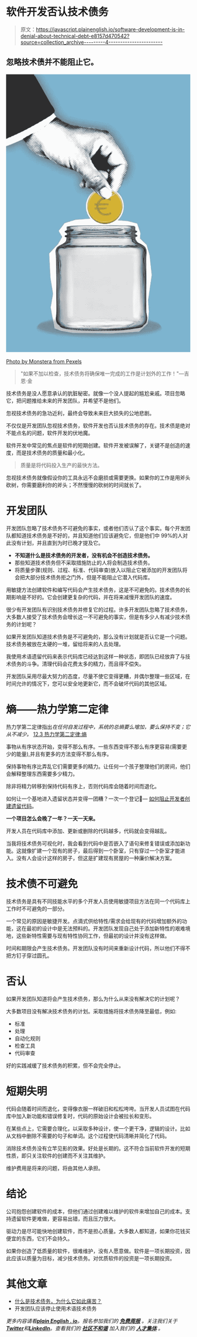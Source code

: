 # 软件开发否认技术债务

> 原文：<https://javascript.plainenglish.io/software-development-is-in-denial-about-technical-debt-e8157d470542?source=collection_archive---------4----------------------->

## 忽略技术债并不能阻止它。

![](img/71f0cae3f050bf1be13f8ff7eddb4e04.png)

[Photo by Monstera from Pexels](https://www.pexels.com/photo/crop-faceless-person-putting-coin-into-glass-jar-6289171/)

> "如果不加以检查，技术债务将确保唯一完成的工作是计划外的工作！"—吉恩·金

技术债务是没人愿意承认的肮脏秘密。就像一个没人提起的尴尬亲戚。项目忽略它，把问题推给未来的开发团队，并希望不是他们。

忽视技术债务的急功近利，最终会导致未来巨大损失的公地悲剧。

不仅仅是开发团队忽视技术债务，软件开发也否认技术债务的存在。技术债是绝对不能点名的问题，软件开发的伏地魔。

软件开发中常见的焦点是软件的短期创建。软件开发被误解了，关键不是创造的速度，而是技术债务的质量和最小化。

> 质量是将代码投入生产的最快方法。

忽视技术债务就像假设你的工具永远不会磨损或需要更换。如果你的工作是用斧头砍树，你需要磨利你的斧头；不然慢慢的砍树的时间就长了。

# **开发团队**

开发团队忽略了技术债务不可避免的事实，或者他们否认了这个事实。每个开发团队都知道技术债务是不好的，并且知道他们应该避免它，但是他们中 99%的人对此没有计划，并且直到为时已晚才提及它。

*   **不知道什么是技术债务的开发者，没有机会不创造技术债务。**
*   那些知道技术债务但不采取措施防止的人将会制造技术债务。
*   将质量步骤(规则、过程、标准、代码审查)放入以阻止它被添加的开发团队将会把大部分技术债务拒之门外，但是不能阻止它潜入代码库。

用敏捷方法创建软件和编写代码会产生技术债务，这是不可避免的。技术债务的长期影响是不好的。它会创建更复杂的代码，并在将来减慢开发团队的速度。

很少有开发团队有识别技术债务并修复它的过程。许多开发团队忽略了技术债务，大多数人接受了技术债务会增长这一不可避免的事实，但是有多少人有减少技术债务的计划呢？

如果开发团队知道技术债务是不可避免的，那么没有计划就是否认它是一个问题。技术债务被放在太硬的一堆，留给将来的人去处理。

我使用术语遗留代码来表示代码库已经达到这样一种状态，即团队已经放弃了与技术债务的斗争。清理代码会花费太多的精力，而且得不偿失。

开发团队采用尽最大努力的态度，尽量不使它变得更糟，并偶尔整理一些区域，在时间允许的情况下，您可以安全地更新它，而不会破坏代码的其他区域。

# **熵——热力学第二定律**

热力学第二定律指出*在任何自发过程中，系统的总熵要么增加，要么保持不变；它从不减少。* [12.3 热力学第二定律:熵](https://openstax.org/books/physics/pages/12-3-second-law-of-thermodynamics-entropy#:~:text=The%20second%20law%20of%20thermodynamics%20states%20that%20the%20total%20entropy%2Cspontaneous%20process%3B%20it%20never%20decreases.)

事物从有序状态开始，变得不那么有序。一些东西变得不那么有序更容易(需要更少的能量),并且有更多的方法变得不那么有序。

保持事物有序比弄乱它们需要更多的精力。让任何一个孩子整理他们的房间，他们会解释整理东西需要多少精力。

除非将精力转移到保持代码有序上，否则代码库会随着时间而退化。

如何让一个基地进入遗留状态并变得一团糟？一次一个登记🙂— [如何阻止开发者创建遗留代码](https://blog.devgenius.io/software-developers-and-the-principle-of-least-effort-727d1e5ded26)。

**一个项目怎么会晚了一年？一天一天来。**

开发人员在代码库中添加、更新或删除的代码越多，代码就会变得越乱。

当我将技术债务可视化时，我会看到代码中是否嵌入了语句来修复错误或添加新功能。这就像扩建一个现有的房子，最后得到一个卧室，只有穿过一个卧室才能进入。没有人会设计这样的房子，但这是扩建现有房屋的一种廉价解决方案。

# **技术债不可避免**

技术债务是具有不同技能水平的多个开发人员使用敏捷项目方法在同一个代码库上工作时不可避免的一部分。

一个常见的原因是敏捷开发。点滴式供给特性/需求会给现有的代码增加额外的功能，这在最初的设计中是无法预料的。开发团队发现自己处于添加新特性的艰难境地，这些新特性需要与现有特性协同工作，但最初的设计并没有这样做。

时间和期限会产生技术债务。开发团队没有时间来重新设计代码，所以他们不得不把方钉子穿过圆孔。

# **否认**

如果开发团队知道将会产生技术债务，那么为什么从来没有解决它的计划呢？

大多数项目没有解决技术债务的计划。采取措施将技术债务降至最低，例如:

*   标准
*   处理
*   自动化规则
*   检查工具
*   代码审查

好的实践减缓了技术债务的积累，但不会完全停止。

# **短期失明**

代码会随着时间而退化，变得像衣服一样破旧和松松垮垮。当开发人员试图在代码库中加入新功能和错误修复时，代码的原始设计会被拉长和变形。

在某些点上，它需要合理化，以采取多种设计，使一个更干净，逻辑的设计。比如从文档中删除不需要的句子和单词。这个过程使代码清晰并简化了代码。

消除技术债务没有立竿见影的效果。好处是长期的。这不符合当前软件开发的短期性质，即只关注软件的创建而不关注其维护。

维护费用是将来的问题，将由其他人承担。

# **结论**

公司抱怨创建软件的成本，但他们通过创建难以维护的软件来增加自己的成本。支持遗留软件更难做，更容易出错，而且压力很大。

驱动力是尽可能快地创建软件，而不是担心质量。大多数人都知道，如果你花钱买便宜的东西，它们不会持久。

如果你创造了低质量的软件，很难维护，没有人愿意做。软件是一项长期投资，因此应该以质量为目标，减少技术债务。对优质软件的投资是一项长期投资。

# 其他文章

*   [什么是技术债务，为什么它如此痛苦？](https://blog.devgenius.io/what-is-technical-debt-and-why-is-it-so-painful-96ef269aebd4)
*   开发团队应该停止使用术语技术债务

*更多内容请看*[***plain English . io***](https://plainenglish.io/)*。报名参加我们的* [***免费周报***](http://newsletter.plainenglish.io/) *。关注我们关于*[***Twitter***](https://twitter.com/inPlainEngHQ)*和*[***LinkedIn***](https://www.linkedin.com/company/inplainenglish/)*。查看我们的* [***社区不和谐***](https://discord.gg/GtDtUAvyhW) *加入我们的* [***人才集体***](https://inplainenglish.pallet.com/talent/welcome) *。*